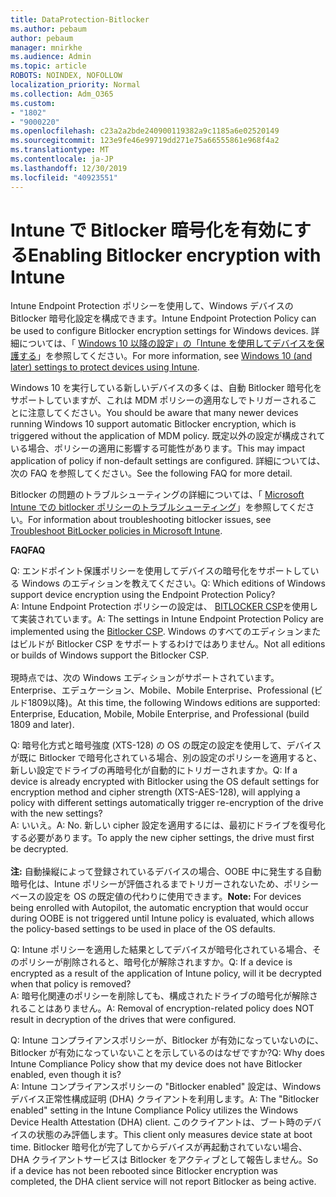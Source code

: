 ```yaml
---
title: DataProtection-Bitlocker
ms.author: pebaum
author: pebaum
manager: mnirkhe
ms.audience: Admin
ms.topic: article
ROBOTS: NOINDEX, NOFOLLOW
localization_priority: Normal
ms.collection: Adm_O365
ms.custom:
- "1802"
- "9000220"
ms.openlocfilehash: c23a2a2bde240900119382a9c1185a6e02520149
ms.sourcegitcommit: 123e9fe46e99719dd271e75a66555861e968f4a2
ms.translationtype: MT
ms.contentlocale: ja-JP
ms.lasthandoff: 12/30/2019
ms.locfileid: "40923551"
---
```

# <a name="enabling-bitlocker-encryption-with-intune"></a><span data-ttu-id="3d43f-102">Intune で Bitlocker 暗号化を有効にする</span><span class="sxs-lookup"><span data-stu-id="3d43f-102">Enabling Bitlocker encryption with Intune</span></span>

 <span data-ttu-id="3d43f-103">Intune Endpoint Protection ポリシーを使用して、Windows デバイスの Bitlocker 暗号化設定を構成できます。</span><span class="sxs-lookup"><span data-stu-id="3d43f-103">Intune Endpoint Protection Policy can be used to configure Bitlocker encryption settings for Windows devices.</span></span> <span data-ttu-id="3d43f-104">詳細については、「 [Windows 10 以降の設定」の「Intune を使用してデバイスを保護する](https://docs.microsoft.com/intune/endpoint-protection-windows-10#windows-encryption)」を参照してください。</span><span class="sxs-lookup"><span data-stu-id="3d43f-104">For more information, see [Windows 10 (and later) settings to protect devices using Intune](https://docs.microsoft.com/intune/endpoint-protection-windows-10#windows-encryption).</span></span>
 
<span data-ttu-id="3d43f-105">Windows 10 を実行している新しいデバイスの多くは、自動 Bitlocker 暗号化をサポートしていますが、これは MDM ポリシーの適用なしでトリガーされることに注意してください。</span><span class="sxs-lookup"><span data-stu-id="3d43f-105">You should be aware that many newer devices running Windows 10 support automatic Bitlocker encryption, which is triggered without the application of MDM policy.</span></span> <span data-ttu-id="3d43f-106">既定以外の設定が構成されている場合、ポリシーの適用に影響する可能性があります。</span><span class="sxs-lookup"><span data-stu-id="3d43f-106">This may impact application of policy if non-default settings are configured.</span></span> <span data-ttu-id="3d43f-107">詳細については、次の FAQ を参照してください。</span><span class="sxs-lookup"><span data-stu-id="3d43f-107">See the following FAQ for more detail.</span></span>
 
<span data-ttu-id="3d43f-108">Bitlocker の問題のトラブルシューティングの詳細については、「 [Microsoft Intune での bitlocker ポリシーのトラブルシューティング](https://docs.microsoft.com/intune/protect/troubleshoot-bitlocker-policies)」を参照してください。</span><span class="sxs-lookup"><span data-stu-id="3d43f-108">For information about troubleshooting bitlocker issues, see [Troubleshoot BitLocker policies in Microsoft Intune](https://docs.microsoft.com/intune/protect/troubleshoot-bitlocker-policies).</span></span>
 
 
<span data-ttu-id="3d43f-109">**FAQ**</span><span class="sxs-lookup"><span data-stu-id="3d43f-109">**FAQ**</span></span>

 <span data-ttu-id="3d43f-110">Q: エンドポイント保護ポリシーを使用してデバイスの暗号化をサポートしている Windows のエディションを教えてください。</span><span class="sxs-lookup"><span data-stu-id="3d43f-110">Q: Which editions of Windows support device encryption using the Endpoint Protection Policy?</span></span><br>
 <span data-ttu-id="3d43f-111">A: Intune Endpoint Protection ポリシーの設定は、 [BITLOCKER CSP](https://docs.microsoft.com/windows/client-management/mdm/bitlocker-csp)を使用して実装されています。</span><span class="sxs-lookup"><span data-stu-id="3d43f-111">A: The settings in Intune Endpoint Protection Policy  are implemented using the [Bitlocker CSP](https://docs.microsoft.com/windows/client-management/mdm/bitlocker-csp).</span></span> <span data-ttu-id="3d43f-112">Windows のすべてのエディションまたはビルドが Bitlocker CSP をサポートするわけではありません。</span><span class="sxs-lookup"><span data-stu-id="3d43f-112">Not all editions or builds of Windows support the Bitlocker CSP.</span></span> <br><br>
      <span data-ttu-id="3d43f-113">現時点では、次の Windows エディションがサポートされています。 Enterprise、エデュケーション、Mobile、Mobile Enterprise、Professional (ビルド1809以降)。</span><span class="sxs-lookup"><span data-stu-id="3d43f-113">At this time, the following Windows editions are supported: Enterprise, Education, Mobile, Mobile Enterprise, and Professional (build 1809 and later).</span></span>
 
<span data-ttu-id="3d43f-114">Q: 暗号化方式と暗号強度 (XTS-128) の OS の既定の設定を使用して、デバイスが既に Bitlocker で暗号化されている場合、別の設定のポリシーを適用すると、新しい設定でドライブの再暗号化が自動的にトリガーされますか。</span><span class="sxs-lookup"><span data-stu-id="3d43f-114">Q: If a device is already encrypted with Bitlocker using the OS default settings for encryption method and cipher strength (XTS-AES-128), will applying a policy with different settings automatically trigger re-encryption of the drive with the new settings?</span></span><br>
<span data-ttu-id="3d43f-115">A: いいえ。</span><span class="sxs-lookup"><span data-stu-id="3d43f-115">A: No.</span></span> <span data-ttu-id="3d43f-116">新しい cipher 設定を適用するには、最初にドライブを復号化する必要があります。</span><span class="sxs-lookup"><span data-stu-id="3d43f-116">To apply the new cipher settings, the drive must first be decrypted.</span></span><br><br>
<span data-ttu-id="3d43f-117">**注:** 自動操縦によって登録されているデバイスの場合、OOBE 中に発生する自動暗号化は、Intune ポリシーが評価されるまでトリガーされないため、ポリシーベースの設定を OS の既定値の代わりに使用できます。</span><span class="sxs-lookup"><span data-stu-id="3d43f-117">**Note:** For devices being enrolled with Autopilot, the automatic encryption that would occur during OOBE is not triggered until Intune policy is evaluated, which allows the policy-based settings to be used in place of the OS defaults.</span></span>
 
<span data-ttu-id="3d43f-118">Q: Intune ポリシーを適用した結果としてデバイスが暗号化されている場合、そのポリシーが削除されると、暗号化が解除されますか。</span><span class="sxs-lookup"><span data-stu-id="3d43f-118">Q: If a device is encrypted as a result of the  application of Intune policy, will it be decrypted when that policy is removed?</span></span><br>
<span data-ttu-id="3d43f-119">A: 暗号化関連のポリシーを削除しても、構成されたドライブの暗号化が解除されることはありません。</span><span class="sxs-lookup"><span data-stu-id="3d43f-119">A: Removal of encryption-related policy does NOT result in decryption of the drives that were configured.</span></span>
 
<span data-ttu-id="3d43f-120">Q: Intune コンプライアンスポリシーが、Bitlocker が有効になっていないのに、Bitlocker が有効になっていないことを示しているのはなぜですか?</span><span class="sxs-lookup"><span data-stu-id="3d43f-120">Q: Why does Intune Compliance Policy show that my device does not have Bitlocker enabled, even though it is?</span></span><br>
<span data-ttu-id="3d43f-121">A: Intune コンプライアンスポリシーの "Bitlocker enabled" 設定は、Windows デバイス正常性構成証明 (DHA) クライアントを利用します。</span><span class="sxs-lookup"><span data-stu-id="3d43f-121">A: The "Bitlocker enabled" setting in the Intune Compliance Policy utilizes the Windows Device Health Attestation  (DHA) client.</span></span> <span data-ttu-id="3d43f-122">このクライアントは、ブート時のデバイスの状態のみ評価します。</span><span class="sxs-lookup"><span data-stu-id="3d43f-122">This client only measures device state at boot time.</span></span> <span data-ttu-id="3d43f-123">Bitlocker 暗号化が完了してからデバイスが再起動されていない場合、DHA クライアントサービスは Bitlocker をアクティブとして報告しません。</span><span class="sxs-lookup"><span data-stu-id="3d43f-123">So if a device has not been rebooted since Bitlocker encryption was completed, the DHA client service will not report Bitlocker as being active.</span></span>
 
 